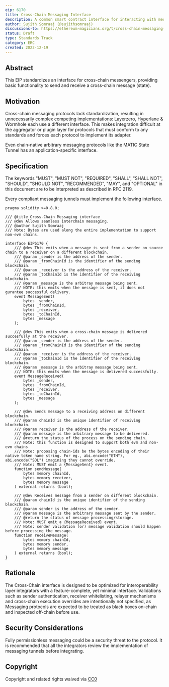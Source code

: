 ```yaml
---
eip: 6170
title: Cross-Chain Messaging Interface
description: A common smart contract interface for interacting with messaging protocols.
author: Sujith Somraaj (@sujithsomraaj)
discussions-to: https://ethereum-magicians.org/t/cross-chain-messaging-standard/12197
status: Draft
type: Standards Track
category: ERC
created: 2022-12-19
---
```


## Abstract

This EIP standardizes an interface for cross-chain messengers, providing basic functionality to send and receive a cross-chain message (state).

## Motivation

Cross-chain messaging protocols lack standardization, resulting in unnecessarily complex competing implementations: Layerzero, Hyperlane & Wormhole each use a different interface. This makes integration difficult at the aggregator or plugin layer for protocols that must conform to any standards and forces each protocol to implement its adapter.

Even chain-native arbitrary messaging protocols like the MATIC State Tunnel has an application-specific interface.

## Specification

The keywords "MUST", "MUST NOT", "REQUIRED", "SHALL", "SHALL NOT", "SHOULD", "SHOULD NOT", "RECOMMENDED", "MAY", and "OPTIONAL" in this document are to be interpreted as described in RFC 2119.

Every compliant messaging tunnels must implement the following interface.

``` solidity
pragma solidity >=0.8.0;

/// @title Cross-Chain Messaging interface
/// @dev Allows seamless interchain messaging.
/// @author Sujith Somraaj
/// Note: Bytes are used along the entire implementation to support non-evm chains.

interface EIP6170 {
    /// @dev This emits when a message is sent from a sender on source chain to a receiver on a different blockchain.
    /// @param _sender is the address of the sender.
    /// @param _fromChainId is the identifier of the sending blockchain.
    /// @param _receiver is the address of the receiver.
    /// @param _toChainId is the identifier of the receiving blockchain.
    /// @param _message is the arbitray message being sent.
    /// NOTE: this emits when the message is sent, it does not gurantee successful delivery.
    event MessageSent(
        bytes _sender,
        bytes _fromChainId,
        bytes _receiver,
        bytes _toChainId,
        bytes _message
    );

    /// @dev This emits when a cross-chain message is delivered succesfully at the receiver.
    /// @param _sender is the address of the sender.
    /// @param _fromChainId is the identifier of the sending blockchain.
    /// @param _receiver is the address of the receiver.
    /// @param _toChainId is the identifier of the receiving blockchain.
    /// @param _message is the arbitray message being sent.
    /// NOTE: this emits when the message is delivered successfully.
    event MessageReceived(
        bytes _sender,
        bytes _fromChainId,
        bytes _receiver,
        bytes _toChainId,
        bytes _message
    );

    /// @dev Sends message to a receiving address on different blockchain.
    /// @param chainId is the unique identifier of receiving blockchain.
    /// @param receiver is the address of the receiver.
    /// @param message is the arbitrary message to be delivered.
    /// @return the status of the process on the sending chain.
    /// Note: this function is designed to support both evm and non-evm chains
    /// Note: proposing chain-ids be the bytes encoding of their native token name string. For eg., abi.encode("ETH"), abi.encode("SOL") imagining they cannot override.
    /// Note: MUST emit a {MessageSent} event.
    function sendMessage(
        bytes memory chainId,
        bytes memory receiver,
        bytes memory message
    ) external returns (bool);

    /// @dev Receives message from a sender on different blockchain.
    /// @param chainId is the unique identifier of the sending blockchain.
    /// @param sender is the address of the sender.
    /// @param message is the arbitrary message sent by the sender.
    /// @return the status of message processing/storage.
    /// Note: MUST emit a {MessageReceived} event.
    /// Note: sender validation (or) message validation should happen before processing the message.
    function receiveMessage(
        bytes memory chainId,
        bytes memory sender,
        bytes memory message
    ) external returns (bool);
}
```

## Rationale

The Cross-Chain interface is designed to be optimized for interoperability layer integrators with a feature-complete, yet minimal interface. Validations such as sender authentication, receiver whitelisting, relayer mechanisms and cross-chain execution overrides are intentionally not specified, as Messaging protocols are expected to be treated as black boxes on-chain and inspected off-chain before use.

## Security Considerations

Fully permissionless messaging could be a security threat to the protocol. It is recommended that all the integrators review the implementation of messaging tunnels before integrating.

## Copyright

Copyright and related rights waived via [CC0](../LICENSE.md)
